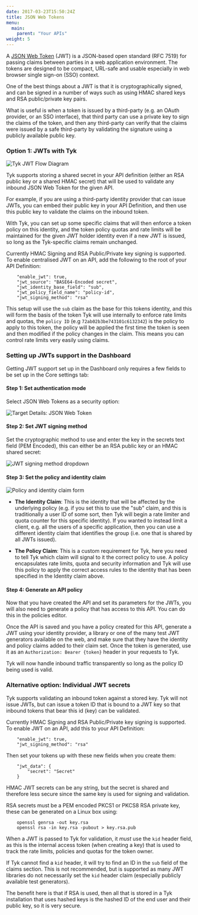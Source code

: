 ```yaml
---
date: 2017-03-23T15:50:24Z
title: JSON Web Tokens
menu:
  main:
    parent: "Your APIs"
weight: 5 
---
```


A [JSON Web Token][1] (JWT) is a JSON-based open standard (RFC 7519) for passing claims between parties in a web application environment. The tokens are designed to be compact, URL-safe and usable especially in web browser single sign-on (SSO) context.

One of the best things about a JWT is that it is cryptographically signed, and can be signed in a number of ways such as using HMAC shared keys and RSA public/private key pairs.

What is useful is when a token is issued by a third-party (e.g. an OAuth provider, or an SSO interface), that third party can use a private key to sign the claims of the token, and then any third-party can verify that the claims were issued by a safe third-party by validating the signature using a publicly available public key.

### Option 1: JWTs with Tyk

![Tyk JWT Flow Diagram][2]

Tyk supports storing a shared secret in your API definition (either an RSA public key or a shared HMAC secret) that will be used to validate any inbound JSON Web Token for the given API.

For example, if you are using a third-party identity provider that can issue JWTs, you can embed their public key in your API Definition, and then use this public key to validate the claims on the inbound token.

With Tyk, you can set up some specific claims that will then enforce a token policy on this identity, and the token policy quotas and rate limits will be maintained for the given JWT holder identity even if a new JWT is issued, so long as the Tyk-specific claims remain unchanged.

Currently HMAC Signing and RSA Public/Private key signing is supported. To enable centralised JWT on an API, add the following to the root of your API Definition:

```{.copyWrapper}
    "enable_jwt": true,
    "jwt_source": "BASE64-Encoded secret",
    "jwt_identity_base_field": "sub",
    "jwt_policy_field_name": "policy-id",
    "jwt_signing_method": "rsa"
```

This setup will use the `sub` claim as the base for this tokens identity, and this will form the basis of the token Tyk will use internally to enforce rate limits and quotas, the `policy ID` (e.g `72ab02b3be743101c6132342`) is the policy to apply to this token, the policy will be applied the first time the token is seen and then modified if the policy changes in the claim. This means you can control rate limits very easily using claims.

### Setting up JWTs support in the Dashboard

Getting JWT support set up in the Dashboard only requires a few fields to be set up in the Core settings tab:

#### Step 1: Set authentication mode

Select JSON Web Tokens as a security option:

![Target Details: JSON Web Token][3]

#### Step 2: Set JWT signing method

Set the cryptographic method to use and enter the key in the secrets text field (PEM Encoded), this can either be an RSA public key or an HMAC shared secret:

![JWT signing method dropdown][4]

#### Step 3: Set the policy and identity claim

![Policy and identity claim form][5]

*   **The Identity Claim**: This is the identity that will be affected by the underlying policy (e.g. if you set this to use the "sub" claim, and this is traditionally a user ID of some sort, then Tyk will begin a rate limiter and quota counter for this specific identity). If you wanted to instead limit a client, e.g. all the users of a specific application, then you can use a different identity claim that identifies the group (i.e. one that is shared by all JWTs issued).

*   **The Policy Claim**: This is a custom requirement for Tyk, here you need to tell Tyk which claim will signal to it the correct policy to use. A policy encapsulates rate limits, quota and security information and Tyk will use this policy to apply the correct access rules to the identity that has been specified in the Identity claim above.

#### Step 4: Generate an API policy

Now that you have created the API and set its parameters for the JWTs, you will also need to generate a policy that has access to this API. You can do this in the policies editor.

Once the API is saved and you have a policy created for this API, generate a JWT using your identity provider, a library or one of the many test JWT generators available on the web, and make sure that they have the identity and policy claims added to their claim set. Once the token is generated, use it as an `Authorization: Bearer {token}` header in your requests to Tyk.

Tyk will now handle inbound traffic transparently so long as the policy ID being used is valid.

### Alternative option: Individual JWT secrets

Tyk supports validating an inbound token against a stored key. Tyk will not issue JWTs, but can issue a token ID that is bound to a JWT key so that inbound tokens that bear this id (key) can be validated.

Currently HMAC Signing and RSA Public/Private key signing is supported. To enable JWT on an API, add this to your API Definition:

```{.copyWrapper}
    "enable_jwt": true,
    "jwt_signing_method": "rsa"
```

Then set your tokens up with these new fields when you create them:

```{.copyWrapper}
    "jwt_data": {
        "secret": "Secret"
    }
```
    

HMAC JWT secrets can be any string, but the secret is shared and therefore less secure since the same key is used for signing and validation.

RSA secrets must be a PEM encoded PKCS1 or PKCS8 RSA private key, these can be generated on a Linux box using:

```{.copyWrapper}
    openssl genrsa -out key.rsa 
    openssl rsa -in key.rsa -pubout > key.rsa.pub
```

When a JWT is passed to Tyk for validation, it *must* use the `kid` header field, as this is the internal access token (when creating a key) that is used to track the rate limits, policies and quotas for the token owner.

If Tyk cannot find a `kid` header, it will try to find an ID in the `sub` field of the claims section. This is not recommended, but is supported as many JWT libraries do not necessarily set the `kid` header claim (especially publicly available test generators).

The benefit here is that if RSA is used, then all that is stored in a Tyk installation that uses hashed keys is the hashed ID of the end user and their public key, so it is very secure.

 [1]: http://jwt.io/introduction/
 [2]: /docs/img/diagrams/jwt2.png
 [3]: /docs/img/dashboard/system-management/jsonWToken.png
 [4]: /docs/img/dashboard/system-management/jwtSigningMethod.png
 [5]: /docs/img/dashboard/system-management/jwtClaimForm.png


